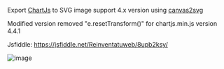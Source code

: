 Export <a href="https://www.chartjs.org/" target="_blank">ChartJs</a> to SVG image support 4.x version using <a href="https://gliffy.github.io/canvas2svg/" target="_blank">canvas2svg</a>



Modified version removed "e.resetTransform()" for chartjs.min.js version 4.4.1

Jsfiddle: https://jsfiddle.net/Reinventatuweb/8upb2ksy/


![image](https://github.com/user-attachments/assets/4172676c-4563-4eda-a1a8-21cf07f45754)
